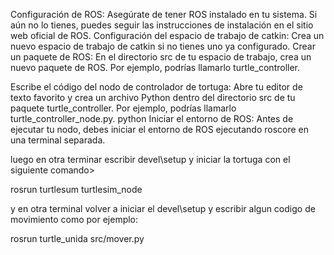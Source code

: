 Configuración de ROS: Asegúrate de tener ROS instalado en tu sistema. Si aún no lo tienes, puedes seguir las instrucciones de instalación en el sitio web oficial de ROS.
Configuración del espacio de trabajo de catkin: Crea un nuevo espacio de trabajo de catkin si no tienes uno ya configurado. 
Crear un paquete de ROS: En el directorio src de tu espacio de trabajo, crea un nuevo paquete de ROS. Por ejemplo, podrías llamarlo turtle_controller.

Escribe el código del nodo de controlador de tortuga: Abre tu editor de texto favorito y crea un archivo Python dentro del directorio src de tu paquete turtle_controller. Por ejemplo, podrías llamarlo turtle_controller_node.py.
python
Iniciar el entorno de ROS: Antes de ejecutar tu nodo, debes iniciar el entorno de ROS ejecutando roscore en una terminal separada.

luego en otra terminar escribir devel\setup y iniciar la tortuga con el siguiente comando>

rosrun turtlesum turtlesim_node

y en otra terminal volver a iniciar el devel\setup y escribir algun codigo de movimiento como por ejemplo:

rosrun turtle_unida src/mover.py
